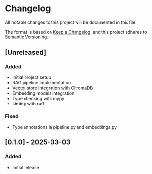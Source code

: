 # Changelog

All notable changes to this project will be documented in this file.

The format is based on [Keep a Changelog](https://keepachangelog.com/en/1.0.0/),
and this project adheres to [Semantic Versioning](https://semver.org/spec/v2.0.0.html).

## [Unreleased]

### Added

- Initial project setup
- RAG pipeline implementation
- Vector store integration with ChromaDB
- Embedding models integration
- Type checking with mypy
- Linting with ruff

### Fixed

- Type annotations in pipeline.py and embeddings.py

## [0.1.0] - 2025-03-03

### Added

- Initial release
